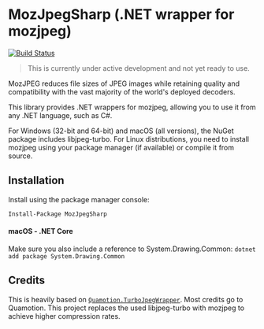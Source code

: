 # MozJpegSharp (.NET wrapper for mozjpeg)
[![Build Status](https://dev.azure.com/georg-jung/MozJpegSharp/_apis/build/status/georg-jung.MozJpegSharp?branchName=master)](https://dev.azure.com/georg-jung/MozJpegSharp/_build/latest?definitionId=6&branchName=master)

> This is currently under active development and not yet ready to use.

MozJPEG reduces file sizes of JPEG images while retaining quality and compatibility with the vast majority of the world's deployed decoders.

This library provides .NET wrappers for mozjpeg, allowing you to use it from any .NET language,
such as C#.

For Windows (32-bit and 64-bit) and macOS (all versions), the NuGet package includes libjpeg-turbo. For Linux distributions, you need to install mozjpeg using your package manager (if available) or compile it from source.


## Installation

Install using the package manager console:

```
Install-Package MozJpegSharp
```

#### macOS - .NET Core
Make sure you also include a reference to System.Drawing.Common:
`dotnet add package System.Drawing.Common`

## Credits

This is heavily based on [`Quamotion.TurboJpegWrapper`](https://github.com/quamotion/AS.TurboJpegWrapper). Most credits go to Quamotion. This project replaces the used libjpeg-turbo with mozjpeg to achieve higher compression rates.
